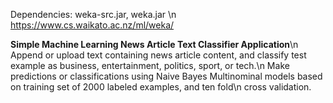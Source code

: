 Dependencies: weka-src.jar, weka.jar \n
https://www.cs.waikato.ac.nz/ml/weka/

<b>Simple Machine Learning News Article Text Classifier Application</b>\n
Append or upload text containing news article content, and classify test example as business, entertainment, politics, sport, or tech.\n
Make predictions or classifications using Naive Bayes Multinominal models based on training set of 2000 labeled examples, and ten fold\n cross validation.

